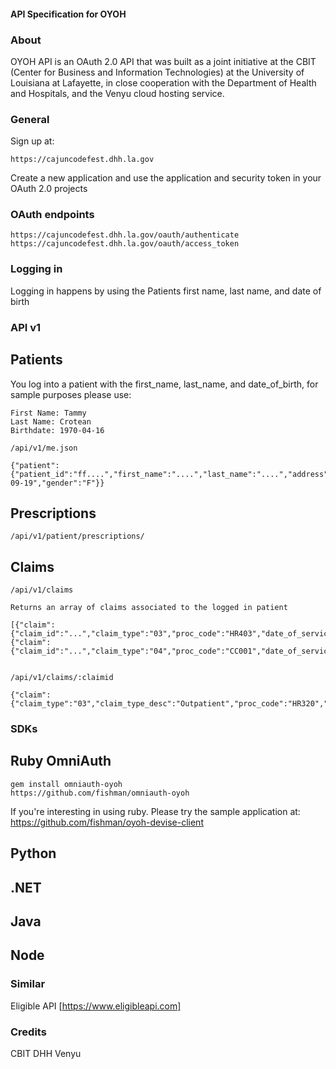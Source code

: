 #### API Specification for OYOH

### About
OYOH API is an OAuth 2.0 API that was built as a joint initiative at the CBIT (Center for Business and Information Technologies) at the University of Louisiana at Lafayette, in close cooperation with the Department of Health and Hospitals, and the Venyu cloud hosting service.

### General
Sign up at:

    https://cajuncodefest.dhh.la.gov

Create a new application and use the application and security token in your OAuth 2.0 projects

### OAuth endpoints
    https://cajuncodefest.dhh.la.gov/oauth/authenticate
    https://cajuncodefest.dhh.la.gov/oauth/access_token


### Logging in
Logging in happens by using the Patients first name, last name, and date of birth

### API v1
## Patients
You log into a patient with the first_name, last_name, and date_of_birth, for sample purposes please use:

    First Name: Tammy
    Last Name: Crotean
    Birthdate: 1970-04-16

    /api/v1/me.json

    {"patient":{"patient_id":"ff....","first_name":"....","last_name":"....","address":"...","city":"...","state":"LA","zip":"...","date_of_birth":"1999-09-19","gender":"F"}}

## Prescriptions
    /api/v1/patient/prescriptions/

## Claims
    /api/v1/claims

    Returns an array of claims associated to the logged in patient

    [{"claim":{"claim_id":"...","claim_type":"03","proc_code":"HR403","date_of_service":".."}},{"claim":{"claim_id":"...","claim_type":"04","proc_code":"CC001","date_of_service":"..."}}
    

    /api/v1/claims/:claimid
    
    {"claim":{"claim_type":"03","claim_type_desc":"Outpatient","proc_code":"HR320","proc_code_desc":"...","dx1":"...","dx1_desc":"...","dx2":"...","dx2_desc":"...","charge_amt":"120","paid_amt":"50"}}

### SDKs
## Ruby OmniAuth
    gem install omniauth-oyoh
    https://github.com/fishman/omniauth-oyoh

If you're interesting in using ruby. Please try the sample application at:
    https://github.com/fishman/oyoh-devise-client

## Python

## .NET

## Java

## Node

### Similar
Eligible API [https://www.eligibleapi.com]

### Credits
CBIT
DHH
Venyu
